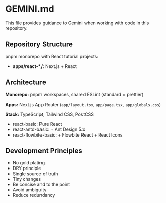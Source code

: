# GEMINI.md

This file provides guidance to Gemini when working with code in this repository.

## Repository Structure

pnpm monorepo with React tutorial projects:

- **apps/react-\*/**: Next.js + React

## Architecture

**Monorepo:** pnpm workspaces, shared ESLint (standard + prettier)

**Apps:** Next.js App Router (`app/layout.tsx`, `app/page.tsx`, `app/globals.css`)

**Stack:** TypeScript, Tailwind CSS, PostCSS

- react-basic: Pure React
- react-antd-basic: + Ant Design 5.x
- react-flowbite-basic: + Flowbite React + React Icons

## Development Principles

- No gold plating
- DRY principle
- Single source of truth
- Tiny changes
- Be concise and to the point
- Avoid ambiguity
- Reduce redundancy
